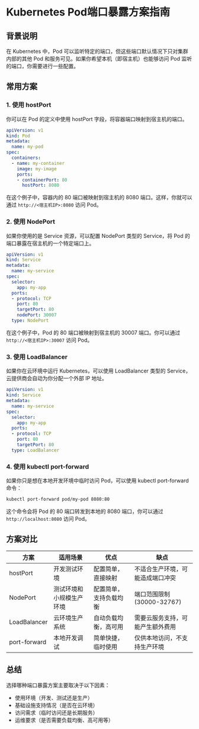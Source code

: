 # Kubernetes Pod端口暴露方案指南

## 背景说明
在 Kubernetes 中，Pod 可以监听特定的端口，但这些端口默认情况下只对集群内部的其他 Pod 和服务可见。如果你希望本机（即宿主机）也能够访问 Pod 监听的端口，你需要进行一些配置。

## 常用方案

### 1. 使用 hostPort
你可以在 Pod 的定义中使用 hostPort 字段，将容器端口映射到宿主机的端口。
```yaml
apiVersion: v1
kind: Pod
metadata:
  name: my-pod
spec:
  containers:
  - name: my-container
    image: my-image
    ports:
    - containerPort: 80
      hostPort: 8080
```

在这个例子中，容器内的 80 端口被映射到宿主机的 8080 端口。这样，你就可以通过 `http://<宿主机IP>:8080` 访问 Pod。

### 2. 使用 NodePort
如果你使用的是 Service 资源，可以配置 NodePort 类型的 Service，将 Pod 的端口暴露在宿主机的一个特定端口上。
```yaml
apiVersion: v1
kind: Service
metadata:
  name: my-service
spec:
  selector:
    app: my-app
  ports:
  - protocol: TCP
    port: 80
    targetPort: 80
    nodePort: 30007
  type: NodePort
```

在这个例子中，Pod 的 80 端口被映射到宿主机的 30007 端口。你可以通过 `http://<宿主机IP>:30007` 访问 Pod。

### 3. 使用 LoadBalancer
如果你在云环境中运行 Kubernetes，可以使用 LoadBalancer 类型的 Service，云提供商会自动为你分配一个外部 IP 地址。
```yaml
apiVersion: v1
kind: Service
metadata:
  name: my-service
spec:
  selector:
    app: my-app
  ports:
  - protocol: TCP
    port: 80
    targetPort: 80
  type: LoadBalancer
```

### 4. 使用 kubectl port-forward
如果你只是想在本地开发环境中临时访问 Pod，可以使用 kubectl port-forward 命令：

```bash
kubectl port-forward pod/my-pod 8080:80
```

这个命令会将 Pod 的 80 端口转发到本地的 8080 端口，你可以通过 `http://localhost:8080` 访问 Pod。

## 方案对比

| 方案 | 适用场景 | 优点 | 缺点 |
|------|----------|------|------|
| hostPort | 开发测试环境 | 配置简单，直接映射 | 不适合生产环境，可能造成端口冲突 |
| NodePort | 测试环境和小规模生产环境 | 配置简单，支持负载均衡 | 端口范围限制(30000-32767) |
| LoadBalancer | 云环境生产系统 | 自动负载均衡，高可用 | 需要云服务支持，可能产生额外费用 |
| port-forward | 本地开发调试 | 简单快捷，临时使用 | 仅供本地访问，不支持生产环境 |

## 总结
选择哪种端口暴露方案主要取决于以下因素：
- 使用环境（开发、测试还是生产）
- 基础设施支持情况（是否在云环境）
- 访问需求（临时访问还是长期服务）
- 运维要求（是否需要负载均衡、高可用等）